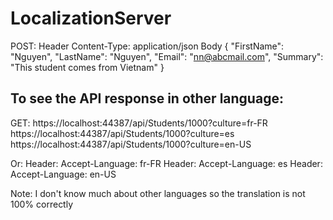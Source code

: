 # LocalizationServer

POST:
Header
Content-Type: application/json
Body
{
	"FirstName": "Nguyen",
	"LastName": "Nguyen",
	"Email": "nn@abcmail.com",
	"Summary": "This student comes from Vietnam"
}

## To see the API response in other language:
GET:
https://localhost:44387/api/Students/1000?culture=fr-FR
https://localhost:44387/api/Students/1000?culture=es
https://localhost:44387/api/Students/1000?culture=en-US

Or:
  Header:
    Accept-Language: fr-FR
  Header:
    Accept-Language: es
  Header:
    Accept-Language: en-US


Note: I don't know much about other languages so the translation is not 100% correctly
